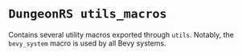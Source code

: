 # `DungeonRS utils_macros`

Contains several utility macros exported through `utils`.
Notably, the `bevy_system` macro is used by all Bevy systems.
